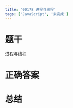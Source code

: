 ```yaml
---
title: '00178 进程与线程'
tags: ['JavaScript', '未完成']
---
```


# 题干

进程与线程

# 正确答案



# 总结



<script>
  function func() {

  }
  
</script>